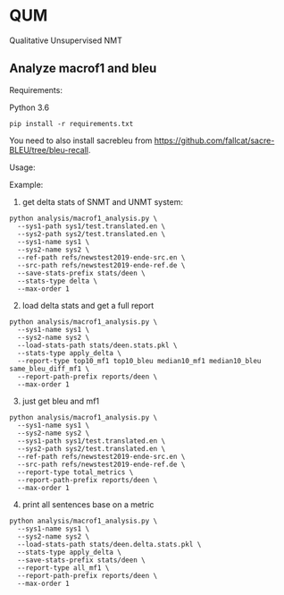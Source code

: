 # QUM
Qualitative Unsupervised NMT


## Analyze macrof1 and bleu

Requirements:

Python 3.6

```
pip install -r requirements.txt
```

You need to also install sacrebleu from https://github.com/fallcat/sacre-BLEU/tree/bleu-recall.

Usage:

Example:
1) get delta stats of SNMT and UNMT system:
```
python analysis/macrof1_analysis.py \
  --sys1-path sys1/test.translated.en \
  --sys2-path sys2/test.translated.en \
  --sys1-name sys1 \
  --sys2-name sys2 \
  --ref-path refs/newstest2019-ende-src.en \
  --src-path refs/newstest2019-ende-ref.de \
  --save-stats-prefix stats/deen \
  --stats-type delta \
  --max-order 1
```

2) load delta stats and get a full report
```
python analysis/macrof1_analysis.py \
  --sys1-name sys1 \
  --sys2-name sys2 \
  --load-stats-path stats/deen.stats.pkl \
  --stats-type apply_delta \
  --report-type top10_mf1 top10_bleu median10_mf1 median10_bleu same_bleu_diff_mf1 \
  --report-path-prefix reports/deen \
  --max-order 1
```

3) just get bleu and mf1
```
python analysis/macrof1_analysis.py \
  --sys1-name sys1 \
  --sys2-name sys2 \
  --sys1-path sys1/test.translated.en \
  --sys2-path sys2/test.translated.en \
  --ref-path refs/newstest2019-ende-src.en \
  --src-path refs/newstest2019-ende-ref.de \
  --report-type total_metrics \
  --report-path-prefix reports/deen \
  --max-order 1
```

4) print all sentences base on a metric
```
python analysis/macrof1_analysis.py \
  --sys1-name sys1 \
  --sys2-name sys2 \
  --load-stats-path stats/deen.delta.stats.pkl \
  --stats-type apply_delta \
  --save-stats-prefix stats/deen \
  --report-type all_mf1 \
  --report-path-prefix reports/deen \
  --max-order 1
```